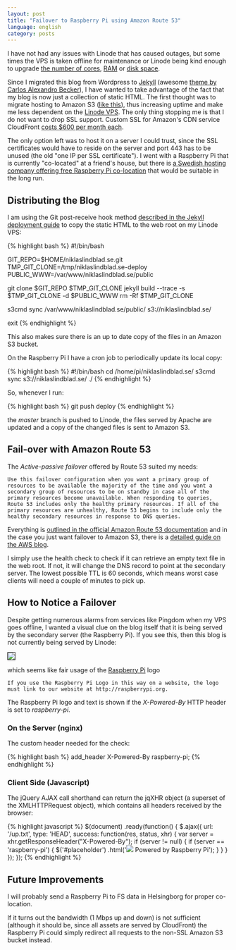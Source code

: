 ```yaml
---
layout: post
title: "Failover to Raspberry Pi using Amazon Route 53"
language: english
category: posts
---
```


I have not had any issues with Linode that has caused outages, but some times the VPS is taken offline for maintenance or Linode being kind enough to upgrade [the number of cores](https://blog.linode.com/2013/03/18/linode-nextgen-the-hardware/), [RAM](https://blog.linode.com/2013/04/09/linode-nextgen-ram-upgrade/) or [disk space](https://blog.linode.com/2003/08/21/double-disk-space-now-standard-on-all-packages/).

Since I migrated this blog from Wordpress to [Jekyll](http://jekyllbootstrap.com/) (awesome [theme by Carlos Alexandro Becker](https://github.com/caarlos0/up)), I have wanted to take advantage of the fact that my blog is now just a collection of static HTML. The first thought was to migrate hosting to Amazon S3 ([like this](http://www.allthingsdistributed.com/2011/08/Jekyll-amazon-s3.html)), thus increasing uptime and make me less dependent on the [Linode VPS](http://linode.com). The only thing stopping me is that I do not want to drop SSL support. Custom SSL for Amazon's CDN service CloudFront [costs $600 per month each](http://aws.amazon.com/cloudfront/pricing/).

The only option left was to host it on a server I could trust, since the SSL certificates would have to reside on the server and port 443 has to be unused (the old "one IP per SSL certificate"). I went with a Raspberry Pi that is currently "co-located" at a friend's house, but there is [a Swedish hosting company offering free Raspberry Pi co-location](https://fsdata.se/blogg/gratis-colocation-med-raspberry-pi/) that would be suitable in the long run.

## Distributing the Blog ##

I am using the Git post-receive hook method [described in the Jekyll deployment guide](http://jekyllrb.com/docs/deployment-methods/) to copy the static HTML to the web root on my Linode VPS:

{% highlight bash %}
#!/bin/bash

GIT_REPO=$HOME/niklaslindblad.se.git
TMP_GIT_CLONE=/tmp/niklaslindblad.se-deploy
PUBLIC_WWW=/var/www/niklaslindblad.se/public

git clone $GIT_REPO $TMP_GIT_CLONE
jekyll build --trace -s $TMP_GIT_CLONE -d $PUBLIC_WWW
rm -Rf $TMP_GIT_CLONE

s3cmd sync /var/www/niklaslindblad.se/public/ s3://niklaslindblad.se/

exit
{% endhighlight %}

This also makes sure there is an up to date copy of the files in an Amazon S3 bucket.

On the Raspberry Pi I have a cron job to periodically update its local copy:

{% highlight bash %}
#!/bin/bash
cd /home/pi/niklaslindblad.se/
s3cmd sync s3://niklaslindblad.se/ ./
{% endhighlight %}

So, whenever I run:

{% highlight bash %}
git push deploy
{% endhighlight %}

the *master* branch is pushed to Linode, the files served by Apache are updated and a copy of the changed files is sent to Amazon S3.

## Fail-over with Amazon Route 53 ##

The *Active-passive failover* offered by Route 53 suited my needs:

	Use this failover configuration when you want a primary group of resources to be available the majority of the time and you want a secondary group of resources to be on standby in case all of the primary resources become unavailable. When responding to queries, Route 53 includes only the healthy primary resources. If all of the primary resources are unhealthy, Route 53 begins to include only the healthy secondary resources in response to DNS queries.
	
Everything is [outlined in the official Amazon Route 53 documentation](http://docs.aws.amazon.com/Route53/latest/DeveloperGuide/dns-failover-configuring.html) and in the case you just want failover to Amazon S3, there is a [detailed guide on the AWS blog](http://aws.typepad.com/aws/2013/02/create-a-backup-website-using-route-53-dns-failover-and-s3-website-hosting.html).

I simply use the health check to check if it can retrieve an empty text file in the web root. If not, it will change the DNS record to point at the secondary server. The lowest possible TTL is 60 seconds, which means worst case clients will need a couple of minutes to pick up.

## How to Notice a Failover ##

Despite getting numerous alarms from services like Pingdom when my VPS goes offline, I wanted a visual clue on the blog itself that it is being served by the secondary server (the Raspberry Pi). If you see this, then this blog is not currently being served by Linode:

<img src="{{ '/images/rpi-notice.png' | asset_url }}" style="border: 1px solid #000;" />

which seems like fair usage of the [Raspberry Pi](http://raspberrypi.org) logo

	If you use the Raspberry Pi Logo in this way on a website, the logo must link to our website at http://raspberrypi.org.

The Raspberry Pi logo and text is shown if the *X-Powered-By* HTTP header is set to *raspberry-pi*.

### On the Server (nginx) ###

The custom header needed for the check:

{% highlight bash %}
add_header X-Powered-By raspberry-pi;
{% endhighlight %}

### Client Side (Javascript) ###

The jQuery AJAX call shorthand can return the jqXHR object (a superset of the XMLHTTPRequest object), which contains all headers received by the browser:

{% highlight javascript %}
$(document)
    .ready(function() {
    $.ajax({
        url: '/up.txt',
        type: 'HEAD',
        success: function(res, status, xhr) {
            var server = xhr.getResponseHeader("X-Powered-By");
            if (server != null) {
                if (server == 'raspberry-pi') {
                    $('#placeholder')
                        .html('<a href="http://www.raspberrypi.org" target="_blank"><img src="https://d2tjdh98vh6jzp.cloudfront.net/images/raspberrypi.png" /></a> <span>Powered by Raspberry Pi</span>');
                }
            }
        }
    });
});
{% endhighlight %}

## Future Improvements ##

I will probably send a Raspberry Pi to FS data in Helsingborg for proper co-location.

If it turns out the bandwidth (1 Mbps up and down) is not sufficient (although it should be, since all assets are served by CloudFront) the Raspberry Pi could simply redirect all requests to the non-SSL Amazon S3 bucket instead.

